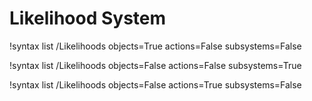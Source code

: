# Likelihood System

!syntax list /Likelihoods objects=True actions=False subsystems=False

!syntax list /Likelihoods objects=False actions=False subsystems=True

!syntax list /Likelihoods objects=False actions=True subsystems=False
